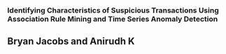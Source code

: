 ### Identifying Characteristics of Suspicious Transactions Using Association Rule Mining and Time Series Anomaly Detection
## Bryan Jacobs and Anirudh K
